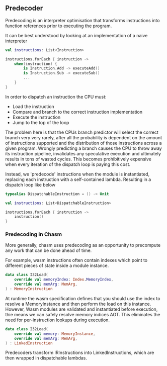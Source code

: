 ## Predecoder

Predecoding is an interpreter optimisation that transforms instructions into function references prior to executing the program.

It can be best understood by looking at an implementation of a naive interpreter

```kotlin
val instructions: List<Instruction>

instructions.forEach { instruction ->
    when(instruction) {
        is Instruction.Add -> executeAdd()
        is Instruction.Sub -> executeSub()
        ...
    }
}
```

In order to dispatch an instruction the CPU must:

- Load the instruction
- Compare and branch to the correct instruction implementation
- Execute the instruction
- Jump to the top of the loop

The problem here is that the CPUs branch predictor will select the correct branch very very rarely, after all the probability is
dependent on the amount of instructions supported and the distribution of those instructions across a given program. Wrongly predicting
a branch causes the CPU to throw away its instruction pipeline, invalidates any speculative execution and ultimately results in tons of wasted
cycles. This becomes prohibitively expensive when every iteration of the dispatch loop is paying this cost.

Instead, we 'predecode' instructions when the module is instantiated, replacing each instruction with a self-contained lambda. Resulting in a
dispatch loop like below

```kotlin
typealias DispatchableInstruction = () -> Unit

val instructions: List<DispatchableInstruction>

instructions.forEach { instruction ->
    instruction()
}
```

### Predecoding in Chasm

More generally, chasm uses predecoding as an opportunity to precompute any work that can be done ahead of time.

For example, wasm instructions often contain indexes which point to different pieces of state inside a module instance.

```kotlin
data class I32Load(
    override val memoryIndex: Index.MemoryIndex,
    override val memArg: MemArg,
) : MemoryInstruction
```

At runtime the wasm specification defines that you should use the index to resolve a MemoryInstance and then perform the
load on this instance. However, Wasm modules are validated and instantiated before execution, thie means we can safely resolve
memory indices AOT. This eliminates the need for per-instruction lookups during execution.

```kotlin
data class I32Load(
    override val memory: MemoryInstance,
    override val memArg: MemArg,
) : LinkedInstruction
```

Predecoders transform IRInstructions into LinkedInstructions, which are then wrapped in dispatchable lambdas.

